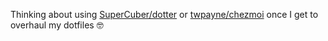 Thinking about using [SuperCuber/dotter](https://github.com/SuperCuber/dotter) or [twpayne/chezmoi](https://github.com/twpayne/chezmoi) once I get to overhaul my dotfiles 🤓

